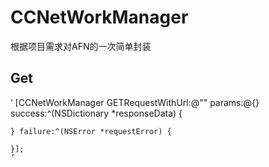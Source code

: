 # CCNetWorkManager
根据项目需求对AFN的一次简单封装

Get 
----
   ‘
   [CCNetWorkManager GETRequestWithUrl:@"" params:@{} success:^(NSDictionary *responseData) {
        
    } failure:^(NSError *requestError) {
        
    }];
    ’
